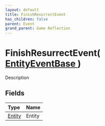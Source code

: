 ```yaml
---
layout: default
title: FinishResurrectEvent
has_children: false
parent: Event
grand_parent: Game Reflection
---
```

# FinishResurrectEvent( [ EntityEventBase ](/docs/game-reflection/events/entity_event_base) )
Description 

## Fields

| Type | Name |
|:-------------|:--------------|
| [Entity](/docs/game-reflection/classes/entity) | Entity |


